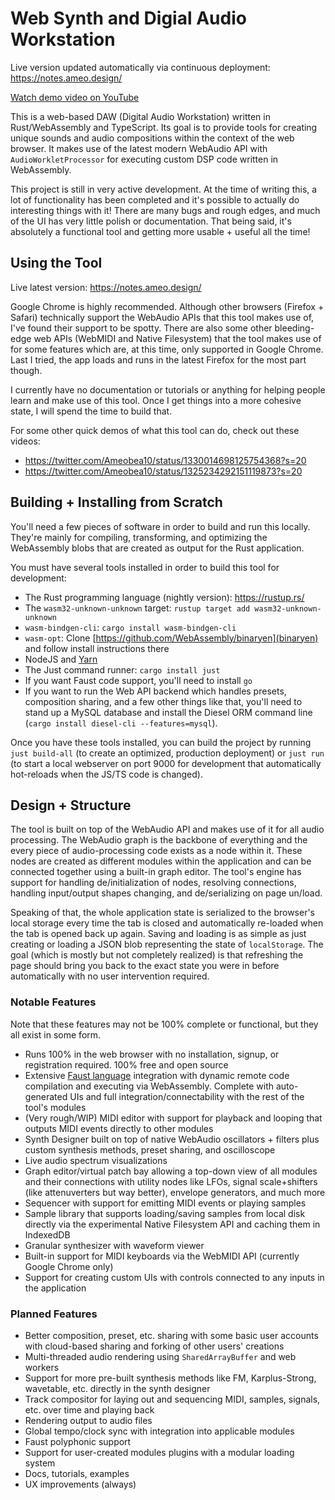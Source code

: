 # Web Synth and Digial Audio Workstation

Live version updated automatically via continuous deployment: https://notes.ameo.design/

[Watch demo video on YouTube](https://www.youtube.com/watch?v=DDWYhueiqOc)

This is a web-based DAW (Digital Audio Workstation) written in Rust/WebAssembly and TypeScript. Its goal is to provide tools for creating unique sounds and audio compositions within the context of the web browser. It makes use of the latest modern WebAudio API with `AudioWorkletProcessor` for executing custom DSP code written in WebAssembly.

This project is still in very active development. At the time of writing this, a lot of functionality has been completed and it's possible to actually do interesting things with it! There are many bugs and rough edges, and much of the UI has very little polish or documentation. That being said, it's absolutely a functional tool and getting more usable + useful all the time!

## Using the Tool

Live latest version: https://notes.ameo.design/

Google Chrome is highly recommended. Although other browsers (Firefox + Safari) technically support the WebAudio APIs that this tool makes use of, I've found their support to be spotty. There are also some other bleeding-edge web APIs (WebMIDI and Native Filesystem) that the tool makes use of for some features which are, at this time, only supported in Google Chrome. Last I tried, the app loads and runs in the latest Firefox for the most part though.

I currently have no documentation or tutorials or anything for helping people learn and make use of this tool. Once I get things into a more cohesive state, I will spend the time to build that.

For some other quick demos of what this tool can do, check out these videos:

- https://twitter.com/Ameobea10/status/1330014698125754368?s=20
- https://twitter.com/Ameobea10/status/1325234292151119873?s=20

## Building + Installing from Scratch

You'll need a few pieces of software in order to build and run this locally. They're mainly for compiling, transforming, and optimizing the WebAssembly blobs that are created as output for the Rust application.

You must have several tools installed in order to build this tool for development:

- The Rust programming language (nightly version): https://rustup.rs/
- The `wasm32-unknown-unknown` target: `rustup target add wasm32-unknown-unknown`
- `wasm-bindgen-cli`: `cargo install wasm-bindgen-cli`
- `wasm-opt`: Clone [https://github.com/WebAssembly/binaryen](binaryen) and follow install instructions there
- NodeJS and [Yarn](https://yarnpkg.com/en/)
- The Just command runner: `cargo install just`
- If you want Faust code support, you'll need to install `go`
- If you want to run the Web API backend which handles presets, composition sharing, and a few other things like that, you'll need to stand up a MySQL database and install the Diesel ORM command line (`cargo install diesel-cli --features=mysql`).

Once you have these tools installed, you can build the project by running `just build-all` (to create an optimized, production deployment) or `just run` (to start a local webserver on port 9000 for development that automatically hot-reloads when the JS/TS code is changed).

## Design + Structure

The tool is built on top of the WebAudio API and makes use of it for all audio processing. The WebAudio graph is the backbone of everything and the every piece of audio-processing code exists as a node within it. These nodes are created as different modules within the application and can be connected together using a built-in graph editor. The tool's engine has support for handling de/initialization of nodes, resolving connections, handling input/output shapes changing, and de/serializing on page un/load.

Speaking of that, the whole application state is serialized to the browser's local storage every time the tab is closed and automatically re-loaded when the tab is opened back up again. Saving and loading is as simple as just creating or loading a JSON blob representing the state of `localStorage`. The goal (which is mostly but not completely realized) is that refreshing the page should bring you back to the exact state you were in before automatically with no user intervention required.

### Notable Features

Note that these features may not be 100% complete or functional, but they all exist in some form.

- Runs 100% in the web browser with no installation, signup, or registration required. 100% free and open source
- Extensive [Faust language](https://faust.grame.fr/) integration with dynamic remote code compilation and executing via WebAssembly. Complete with auto-generated UIs and full integration/connectability with the rest of the tool's modules
- (Very rough/WIP) MIDI editor with support for playback and looping that outputs MIDI events directly to other modules
- Synth Designer built on top of native WebAudio oscillators + filters plus custom synthesis methods, preset sharing, and oscilloscope
- Live audio spectrum visualizations
- Graph editor/virtual patch bay allowing a top-down view of all modules and their connections with utility nodes like LFOs, signal scale+shifters (like attenuverters but way better), envelope generators, and much more
- Sequencer with support for emitting MIDI events or playing samples
- Sample library that supports loading/saving samples from local disk directly via the experimental Native Filesystem API and caching them in IndexedDB
- Granular synthesizer with waveform viewer
- Built-in support for MIDI keyboards via the WebMIDI API (currently Google Chrome only)
- Support for creating custom UIs with controls connected to any inputs in the application

### Planned Features

- Better composition, preset, etc. sharing with some basic user accounts with cloud-based sharing and forking of other users' creations
- Multi-threaded audio rendering using `SharedArrayBuffer` and web workers
- Support for more pre-built synthesis methods like FM, Karplus-Strong, wavetable, etc. directly in the synth designer
- Track compositor for laying out and sequencing MIDI, samples, signals, etc. over time and playing back
- Rendering output to audio files
- Global tempo/clock sync with integration into applicable modules
- Faust polyphonic support
- Support for user-created modules plugins with a modular loading system
- Docs, tutorials, examples
- UX improvements (always)
